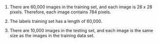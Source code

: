 1. There are 60,000 images in the training set, and each image is 28 x 28 pixels. Therefore, each image contains 784 pixels.

2. The labels training set has a length of 60,000.

3. There are 10,000 images in the testing set, and each image is the same size as the images in the training data set.